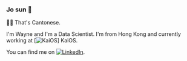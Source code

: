 ### Jo sun 👋

☝🏼 That's Cantonese.

I'm Wayne and I'm a Data Scientist. I'm from Hong Kong and currently working at [![KaiOS][2.2]] KaiOS.

You can find me on [![LinkedIn][1.2]][1].

<!-- Icons -->

[1.2]: https://raw.githubusercontent.com/yumanfai/yumanfai/master/linkedin_icon.png (LinkedIn icon)
[2.2]: https://raw.githubusercontent.com/yumanfai/yumanfai/master/kaios_icon.png (KaiOS icon)

<!-- Links to your social media accounts -->

[1]: https://www.linkedin.com/in/yuwayne/

<!--
**yumanfai/yumanfai** is a ✨ _special_ ✨ repository because its `README.md` (this file) appears on your GitHub profile.

Here are some ideas to get you started:

- 🔭 I’m currently working on ...
- 🌱 I’m currently learning ...
- 👯 I’m looking to collaborate on ...
- 🤔 I’m looking for help with ...
- 💬 Ask me about ...
- 📫 How to reach me: ...
- 😄 Pronouns: ...
- ⚡ Fun fact: ...
-->
